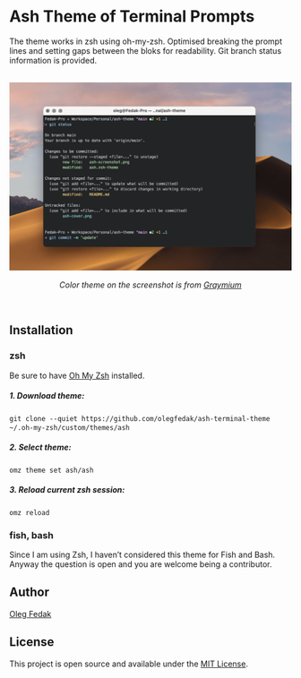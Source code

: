 # Ash Theme of Terminal Prompts 

The theme works in zsh using oh-my-zsh. Optimised breaking the prompt lines and setting gaps between the bloks for readability. Git branch status information is provided.

<div align="center">
   <br>
   <img src="./ash-cover.png" alt="Ash — Terminal Prompts Theme" />
   <br>
   <p><i>Color theme on the screenshot is from <a href="">Graymium</a></i></p>
   <br>
</div>


## Installation

### zsh

Be sure to have [Oh My Zsh](https://ohmyz.sh) installed.

##### 1. Download theme:

    git clone --quiet https://github.com/olegfedak/ash-terminal-theme ~/.oh-my-zsh/custom/themes/ash


##### 2. Select theme:

    omz theme set ash/ash


##### 3. Reload current zsh session: 

    omz reload


### fish, bash

Since I am using Zsh, I haven’t considered this theme for Fish and Bash. Anyway the question is open and you are welcome being a contributor.

## Author

[Oleg Fedak](https://github.com/olegfedak)

## License

This project is open source and available under the [MIT License](./LICENSE).
